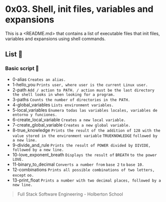 # 0x03. Shell, init files, variables and expansions

This is a <README.md> that contains a list of executable files that init files,
variables and expansions using shell commands.

## List :page_facing_up:

### Basic script :monocle_face:

* 0-alias `Creates an alias.`
* 1-hello_you `Prints user, where user is the current Linux user.`
* 2-path `Add / action to PATH. / action must be the last directory
the shell looks in when looking for a program.`
* 3-paths `Counts the number of directories in the PATH.`
* 4-global_variables `Lists environment variables.`
* 5-local_variables `Enumera todas las variables locales, variables de entorno
y funciones.`
* 6-create_local_variable `Creates a new local variable.`
* 7-create_global_variable `Creates a new global variable.`
* 8-true_knowledge `Prints the result of the addition of 128 with the value
stored in the environment variable` `TRUEKNOWLEDGE` `followed by a new line.`
* 9-divide_and_rule `Prints the result of POWER divided by DIVIDE, followed
by a new line.`
* 10-love_exponent_breath `Displays the result of` `BREATH` `to the power LOVE.`
* 11-binary_to_decimal `Converts a number from` `base 2` `to` `base 10.`
* 12-combinations `Prints all possible combinations of two letters, except`
`oo.`
* 13-print_float `Prints a number with two decimal places, followed by a new
line.`


> Full Stack Software Engineering - Holberton School